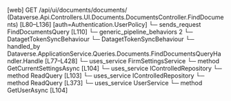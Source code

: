 [web] GET /api/ui/documents/documents/  (Dataverse.Api.Controllers.UI.Documents.DocumentsController.FindDocuments)  [L80–L136] [auth=Authentication.UserPolicy]
  └─ sends_request FindDocumentsQuery [L110]
    └─ generic_pipeline_behaviors 2
      └─ DatagetTokenSyncBehaviour
      └─ DatagetTokenSyncBehaviour
    └─ handled_by Dataverse.ApplicationService.Queries.Documents.FindDocumentsQueryHandler.Handle [L77–L428]
      └─ uses_service FirmSettingsService
        └─ method GetCurrentSettingsAsync [L104]
      └─ uses_service IControlledRepository<Document>
        └─ method ReadQuery [L103]
      └─ uses_service IControlledRepository<DocumentTag>
        └─ method ReadQuery [L373]
      └─ uses_service UserService
        └─ method GetUserAsync [L104]

